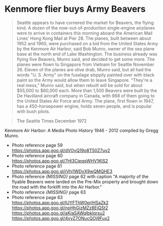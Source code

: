 # Kenmore flier buys Army Beavers

> Seattle appears to have cornered the market for Beavers, the flying kind.
  A dozen of the now-out-of-production single-engine airplanes were to arrive in containers this morning aboard the American Mail Lines' Hong Kong Mail at Pier 28.
  The planes, built between about 1952 and 1960, were purchased on a bid from the United States Army by the Kenmore Air Harbor, said Bob Munro, owner of the sea plane base at the north end of Lake Washington.
  The business already was flying five Beavers, Munro said, and decided to get some more. The planes were flown to Singapore from Vietnam for Seattle November 26.
  Eleven of the planes are olive drab, Munro said, but all had the words "U. S. Army" on the fuselage sloppily painted over with black paint so the Army would allow them to leave Singapore.
  "They're a real mess," Munro said, but when rebuilt will be sold for about $55,000 to $60,000 each.
  More than 1,500 Beavers were built by the De Havilland aircraft company in Canada, with 968 of them going to the United States Air Force and Army. The plane, first flown in 1947, has a 450-horsepower engine, holds seven people, and is popular with bush pilots.

> The Seattle Times
  December 1972

Kenmore Air Harbor: A Media Photo History 1946 - 2012 compiled by Gregg Munro.
- Photo reference page 59
https://photos.app.goo.gl/dVOyQ19o8T50Z7uy2
- Photo reference page 60
https://photos.app.goo.gl/7Hl3CieqqWHV1KlS2
- Photo reference page 61
https://photos.app.goo.gl/jVhj1WDvX9wQMQHE3
- Photo reference _{MISSING}_ page 62 with caption "A majority of the flyable Beavers were landed on the Pre-Mix property and brought down the road with the forklift into the Air Harbor."
- Photo reference _{MISSING}_ page 63
- Photo reference page 63
https://photos.app.goo.gl/IUYFThW0prlHSaZk2
https://photos.app.goo.gl/npHhGjzMZz8EjQSt2
https://photos.app.goo.gl/aKiaSAWqlbklqrsu2
https://photos.app.goo.gl/4vyZ7ONucQOj9Fux2
